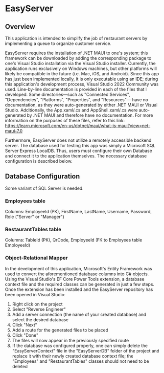 # EasyServer

## Overview
This application is intended to simplify the job of restaurant servers by implementing a queue to organize customer service.

EasyServer requires the installation of .NET MAUI to one's system; this framework can be downloaded by adding the corresponding package 
to one's Visual Studio installation via the Visual Studio installer. Currently, the application runs exclusively on Windows machines, but other platforms 
will likely be compatible in the future (i.e. Mac, iOS, and Android). Since this app has just been implemented locally, it is only executable 
using an IDE; during this application's development process, Visual Studio 2022 Community was used. Line-by-line documentation is provided in 
each of the files that I developed. Some directories—such as "Connected Services", "Dependencies", "Platforms", "Properties", and "Resources"—
have no documentation, as they were auto-generated by either .NET MAUI or Visual Studio. Additionally, the App.xaml/.cs and AppShell.xaml/.cs 
were auto-generated by .NET MAUI and therefore have no documentation. For more information on the purposes of these files, refer to this link: https://learn.microsoft.com/en-us/dotnet/maui/what-is-maui?view=net-maui-7.0

Furthermore, EasyServer does not utilize a remotely accessible backend server. The database used for testing this app was simply a Microsoft
SQL Server Express LocalDB. Thus, users must configure their own Database and connect it to the application themselves. The necessary 
database configuration is described below.

## Database Configuration
Some variant of SQL Server is needed.

### Employees table
Columns: EmployeeId (PK), FirstName, LastName, Username, Password, Role ("Server" or "Manager")

### RestaurantTables table
Columns: TableId (PK), QrCode, EmployeeId (FK to Employees table EmployeeId)

### Object-Relational Mapper
In the development of this application, Microsoft's Entity Framework was used to convert the aforementioned database columns into C# objects.
Using the Visual Studio's EF Core Power Tools extension, a database context file and the required classes can be generated in just a few steps.
Once the extension has been installed and the EasyServer repository has been opened in Visual Studio:

1. Right click on the project
2. Select "Reverse Engineer"
3. Add a server connection (the name of your created database) and select the desired database 
4. Click "Next"
5. Add a route for the generated files to be placed
6. Click "Done"
7. The files will now appear in the previously specified route
8. If the database was configured properly, one can simply delete the "EasyServerContext" file in the "EasyServerDB" folder of the project
   and replace it with their newly created database context file; the "Employees" and "RestaurantTables" classes should not need to be deleted
